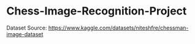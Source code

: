 # Chess-Image-Recognition-Project
Dataset Source: https://www.kaggle.com/datasets/niteshfre/chessman-image-dataset
